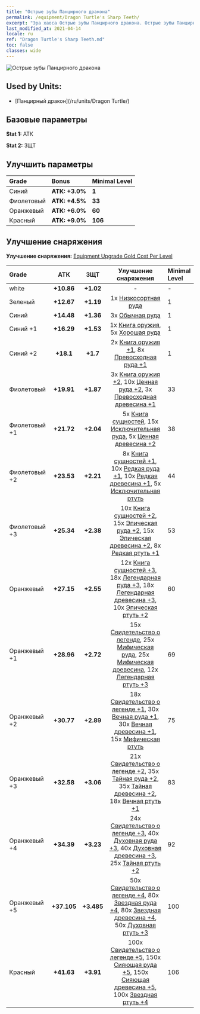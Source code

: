 ```yaml
---
title: "Острые зубы Панцирного дракона"
permalink: /equipment/Dragon Turtle's Sharp Teeth/
excerpt: "Эра хаоса Острые зубы Панцирного дракона. Острые зубы Панцирного дракона"
last_modified_at: 2021-04-14
locale: ru
ref: "Dragon Turtle's Sharp Teeth.md"
toc: false
classes: wide
---
```


  ![Острые зубы Панцирного дракона](/images/e/e_99061.png)

## Used by Units:

* [Панцирный дракон](/ru/units/Dragon Turtle/) 


## Базовые параметры
 **Stat 1:** АТК

 **Stat 2:** ЗЩТ

## Улучшить параметры

  |     Grade    |   Bonus | Minimal Level | 
  |:-------------|:--------|:--------------| 
  | Синий | **АТК: +3.0%** | **1** | 
  | Фиолетовый | **АТК: +4.5%** | **33** | 
  | Оранжевый | **АТК: +6.0%** | **60** | 
  | Красный | **АТК: +9.0%** | **106** | 


## Улучшение снаряжения
 **Улучшение снаряжения:** [Equipment Upgrade Gold Cost Per Level](/equipment/EquipmentUpgradeCostPerLevel/) 

  |          Grade      | АТК | ЗЩТ | Улучшение снаряжения | Minimal Level |
  |:--------------------|:---------:|:---------:|:----------------:|:--------------|
  | white | **+10.86** | **+1.02** | - | - |
  | Зеленый | **+12.67** | **+1.19** | 1x [Низкосортная руда](/ru/Items/mat_1/) | 1 |
  | Синий | **+14.48** | **+1.36** | 3x [Обычная руда](/ru/Items/mat_6/) | 1 |
  | Синий +1 | **+16.29** | **+1.53** | 1x [Книга оружия](/ru/Items/mat_18/), 5x [Хорошая руда](/ru/Items/mat_12/) | 1 |
  | Синий +2 | **+18.1** | **+1.7** | 2x [Книга оружия +1](/ru/Items/mat_25/), 8x [Превосходная руда +1](/ru/Items/mat_19/) | 1 |
  | Фиолетовый | **+19.91** | **+1.87** | 3x [Книга оружия +2](/ru/Items/mat_32/), 10x [Ценная руда +2](/ru/Items/mat_26/), 3x [Превосходная древесина +1](/ru/Items/mat_20/) | 33 |
  | Фиолетовый +1 | **+21.72** | **+2.04** | 5x [Книга сущностей](/ru/Items/mat_39/), 15x [Исключительная руда](/ru/Items/mat_33/), 5x [Ценная древесина +2](/ru/Items/mat_27/) | 38 |
  | Фиолетовый +2 | **+23.53** | **+2.21** | 8x [Книга сущностей +1](/ru/Items/mat_46/), 10x [Редкая руда +1](/ru/Items/mat_40/), 10x [Редкая древесина +1](/ru/Items/mat_41/), 5x [Исключительная ртуть](/ru/Items/mat_35/) | 44 |
  | Фиолетовый +3 | **+25.34** | **+2.38** | 10x [Книга сущностей +2](/ru/Items/mat_53/), 15x [Эпическая руда +2](/ru/Items/mat_47/), 15x [Эпическая древесина +2](/ru/Items/mat_48/), 8x [Редкая ртуть +1](/ru/Items/mat_42/) | 53 |
  | Оранжевый | **+27.15** | **+2.55** | 12x [Книга сущностей +3](/ru/Items/mat_60/), 18x [Легендарная руда +3](/ru/Items/mat_54/), 18x [Легендарная древесина +3](/ru/Items/mat_55/), 10x [Эпическая ртуть +2](/ru/Items/mat_49/) | 60 |
  | Оранжевый +1 | **+28.96** | **+2.72** | 15x [Свидетельство о легенде](/ru/Items/mat_67/), 25x [Мифическая руда](/ru/Items/mat_61/), 25x [Мифическая древесина](/ru/Items/mat_62/), 12x [Легендарная ртуть +3](/ru/Items/mat_56/) | 69 |
  | Оранжевый +2 | **+30.77** | **+2.89** | 18x [Свидетельство о легенде +1](/ru/Items/mat_74/), 30x [Вечная руда +1](/ru/Items/mat_68/), 30x [Вечная древесина +1](/ru/Items/mat_69/), 15x [Мифическая ртуть](/ru/Items/mat_63/) | 75 |
  | Оранжевый +3 | **+32.58** | **+3.06** | 21x [Свидетельство о легенде +2](/ru/Items/mat_81/), 35x [Тайная руда +2](/ru/Items/mat_75/), 35x [Тайная древесина +2](/ru/Items/mat_76/), 18x [Вечная ртуть +1](/ru/Items/mat_70/) | 83 |
  | Оранжевый +4 | **+34.39** | **+3.23** | 24x [Свидетельство о легенде +3](/ru/Items/mat_88/), 40x [Духовная руда +3](/ru/Items/mat_82/), 40x [Духовная древесина +3](/ru/Items/mat_83/), 25x [Тайная ртуть +2](/ru/Items/mat_77/) | 92 |
  | Оранжевый +5 | **+37.105** | **+3.485** | 50x [Свидетельство о легенде +4](/ru/Items/mat_95/), 80x [Звездная руда +4](/ru/Items/mat_89/), 80x [Звездная древесина +4](/ru/Items/mat_90/), 50x [Духовная ртуть +3](/ru/Items/mat_84/) | 100 |
  | Красный | **+41.63** | **+3.91** | 100x [Свидетельство о легенде +5](/ru/Items/mat_102/), 150x [Сияющая руда +5](/ru/Items/mat_96/), 150x [Сияющая древесина +5](/ru/Items/mat_97/), 100x [Звездная ртуть +4](/ru/Items/mat_91/) | 106 |


